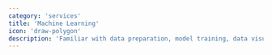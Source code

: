 ```yaml
---
category: 'services'
title: 'Machine Learning'
icon: 'draw-polygon'
description: 'Familiar with data preparation, model training, data visualization. Comfortable with Tensorflow, Keras, scikit-learn, pandas.'
---
```

